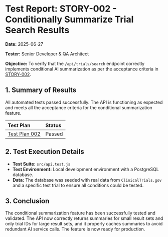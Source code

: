 # Test Report: STORY-002 - Conditionally Summarize Trial Search Results

**Date:** 2025-06-27

**Tester:** Senior Developer & QA Architect

**Objective:** To verify that the `/api/trials/search` endpoint correctly implements conditional AI summarization as per the acceptance criteria in [STORY-002](docs/stories/story-002-conditional-summarization.md).

## 1. Summary of Results

All automated tests passed successfully. The API is functioning as expected and meets all the acceptance criteria for the conditional summarization feature.

| Test Plan                               | Status  |
| :-------------------------------------- | :------ |
| [Test Plan 002](docs/test-plans/test-plan-002.md) | Passed |

## 2. Test Execution Details

-   **Test Suite:** `src/api.test.js`
-   **Test Environment:** Local development environment with a PostgreSQL database.
-   **Data:** The database was seeded with real data from `ClinicalTrials.gov` and a specific test trial to ensure all conditions could be tested.

## 3. Conclusion

The conditional summarization feature has been successfully tested and validated. The API now correctly returns summaries for small result sets and only trial IDs for large result sets, and it properly caches summaries to avoid redundant AI service calls. The feature is now ready for production.